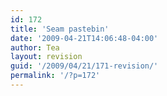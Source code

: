 ```yaml
---
id: 172
title: 'Seam pastebin'
date: '2009-04-21T14:06:48-04:00'
author: Tea
layout: revision
guid: '/2009/04/21/171-revision/'
permalink: '/?p=172'
---
```


